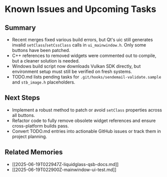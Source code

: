 # Known Issues and Upcoming Tasks

## Summary
- Recent merges fixed various build errors, but Qt's uic still generates invalid `setClass`/`setCssClass` calls in `ui_mainwindow.h`. Only some buttons have been patched.
- C++ references to removed widgets were commented out to compile, but a cleaner solution is needed.
- Windows build script now downloads Vulkan SDK directly, but environment setup must still be verified on fresh systems.
- TODO.md lists pending tasks for `.git/hooks/sendemail-validate.sample` and `stb_image.h` placeholders.

## Next Steps
- Implement a robust method to patch or avoid `setClass` properties across all buttons.
- Refactor code to fully remove obsolete widget references and ensure cross-platform builds pass.
- Convert TODO.md entries into actionable GitHub issues or track them in project planning.

## Related Memories
- [[2025-06-19T022947Z-liquidglass-qsb-docs.md]]
- [[2025-06-19T022900Z-mainwindow-ui-test.md]]
